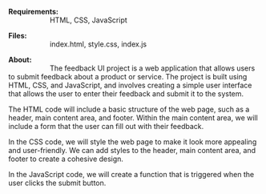 <strong>Requirements: </strong><br />
&nbsp;&nbsp;&nbsp;&nbsp;&nbsp;&nbsp;&nbsp;&nbsp;&nbsp;&nbsp;&nbsp;&nbsp;&nbsp;&nbsp;&nbsp;&nbsp;&nbsp;&nbsp;&nbsp;&nbsp;&nbsp;HTML, CSS, JavaScript     
     
<strong>Files:</strong><br />
&nbsp;&nbsp;&nbsp;&nbsp;&nbsp;&nbsp;&nbsp;&nbsp;&nbsp;&nbsp;&nbsp;&nbsp;&nbsp;&nbsp;&nbsp;&nbsp;&nbsp;&nbsp;&nbsp;&nbsp;&nbsp;index.html, style.css, index.js      

<strong>About:</strong> <br />
&nbsp;&nbsp;&nbsp;&nbsp;&nbsp;&nbsp;&nbsp;&nbsp;&nbsp;&nbsp;&nbsp;&nbsp;&nbsp;&nbsp;&nbsp;&nbsp;&nbsp;&nbsp;&nbsp;&nbsp;&nbsp;The feedback UI project is a web application that allows users to submit feedback about a product or service. The project is built using HTML, CSS, and JavaScript, and involves creating a simple user interface that allows the user to enter their feedback and submit it to the system.

The HTML code will include a basic structure of the web page, such as a header, main content area, and footer. Within the main content area, we will include a form that the user can fill out with their feedback.

In the CSS code, we will style the web page to make it look more appealing and user-friendly. We can add styles to the header, main content area, and footer to create a cohesive design.

In the JavaScript code, we will create a function that is triggered when the user clicks the submit button. 










